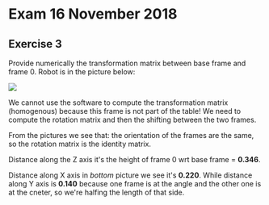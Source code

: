# Exam 16 November 2018
## Exercise 3

Provide numerically the transformation matrix between base frame and frame 0. Robot is in the picture below:

<img src='https://github.com/theroggio/Robotics-1-La-Sapienza/blob/master/exercises/Denavit-Hartenberg/images/dhframe.PNG'/>

We cannot use the software to compute the transformation matrix (homogenous) because this frame is not part of the table! We need to compute the rotation matrix and then the shifting between the two frames.

From the pictures we see that: the orientation of the frames are the same, so the rotation matrix is the identity matrix.

Distance along the Z axis it's the height of frame 0 wrt base frame = **0.346**. 

Distance along X axis in *bottom* picture we see it's **0.220**. While distance along Y axis is **0.140** because one frame is at the angle and the other one is at the cneter, so we're halfing the length of that side.
